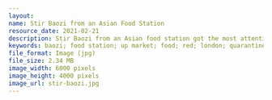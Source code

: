 ```yaml
---
layout: 
name: Stir Baozi from an Asian Food Station
resource_date: 2021-02-21
description: Stir Baozi from an Asian food station got the most attention from visitors, the owner is a Chinese women who said that this food station did not open until several days ago.
keywords: baozi; food station; up market; food; red; london; quarantine; covid-19
file_format: Image (jpg)
file_size: 2.34 MB
image_width: 6000 pixels
image_height: 4000 pixels
image_url: stir-baozi.jpg
---
```

